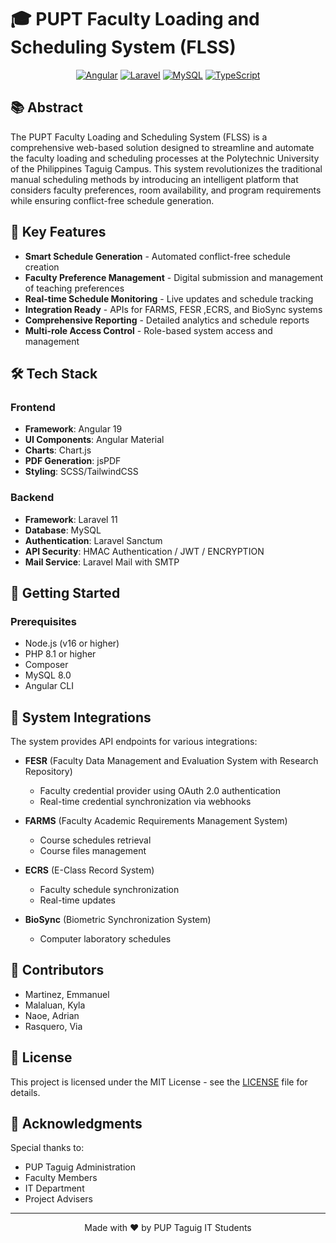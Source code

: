 # 🎓 PUPT Faculty Loading and Scheduling System (FLSS)

<div align="center">
  
  [![Angular](https://img.shields.io/badge/Angular-DD0031?style=for-the-badge&logo=angular&logoColor=white)](https://angular.io/)
  [![Laravel](https://img.shields.io/badge/Laravel-FF2D20?style=for-the-badge&logo=laravel&logoColor=white)](https://laravel.com/)
  [![MySQL](https://img.shields.io/badge/MySQL-4479A1?style=for-the-badge&logo=mysql&logoColor=white)](https://www.mysql.com/)
  [![TypeScript](https://img.shields.io/badge/TypeScript-3178C6?style=for-the-badge&logo=typescript&logoColor=white)](https://www.typescriptlang.org/)
</div>

## 📚 Abstract

The PUPT Faculty Loading and Scheduling System (FLSS) is a comprehensive web-based solution designed to streamline and automate the faculty loading and scheduling processes at the Polytechnic University of the Philippines Taguig Campus. This system revolutionizes the traditional manual scheduling methods by introducing an intelligent platform that considers faculty preferences, room availability, and program requirements while ensuring conflict-free schedule generation.

## 🌟 Key Features

- **Smart Schedule Generation** - Automated conflict-free schedule creation
- **Faculty Preference Management** - Digital submission and management of teaching preferences
- **Real-time Schedule Monitoring** - Live updates and schedule tracking
- **Integration Ready** - APIs for FARMS, FESR ,ECRS, and BioSync systems
- **Comprehensive Reporting** - Detailed analytics and schedule reports
- **Multi-role Access Control** - Role-based system access and management

## 🛠️ Tech Stack

### Frontend
- **Framework**: Angular 19
- **UI Components**: Angular Material
- **Charts**: Chart.js
- **PDF Generation**: jsPDF
- **Styling**: SCSS/TailwindCSS

### Backend
- **Framework**: Laravel 11
- **Database**: MySQL 
- **Authentication**: Laravel Sanctum
- **API Security**: HMAC Authentication / JWT / ENCRYPTION
- **Mail Service**: Laravel Mail with SMTP

## 🚀 Getting Started

### Prerequisites
- Node.js (v16 or higher)
- PHP 8.1 or higher
- Composer
- MySQL 8.0
- Angular CLI

## 🔌 System Integrations

The system provides API endpoints for various integrations:

- **FESR** (Faculty Data Management and Evaluation System with Research Repository)
  - Faculty credential provider using OAuth 2.0 authentication
  - Real-time credential synchronization via webhooks

- **FARMS** (Faculty Academic Requirements Management System)
  - Course schedules retrieval
  - Course files management

- **ECRS** (E-Class Record System)
  - Faculty schedule synchronization
  - Real-time updates

- **BioSync** (Biometric Synchronization System)
  - Computer laboratory schedules

## 👥 Contributors

- Martinez, Emmanuel
- Malaluan, Kyla
- Naoe, Adrian
- Rasquero, Via 

## 📄 License

This project is licensed under the MIT License - see the [LICENSE](LICENSE) file for details.

## 🤝 Acknowledgments

Special thanks to:
- PUP Taguig Administration
- Faculty Members
- IT Department
- Project Advisers

---
<div align="center">
  Made with ❤️ by PUP Taguig IT Students
</div>
